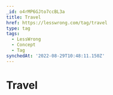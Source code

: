 ```yaml
---
_id: o4rMP6GJto7ccBL3a
title: Travel
href: https://lesswrong.com/tag/travel
type: tag
tags:
  - LessWrong
  - Concept
  - Tag
synchedAt: '2022-08-29T10:48:11.150Z'
---
```

# Travel

